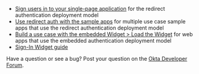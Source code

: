* [Sign users in to your single-page application](/docs/guides/sign-into-spa/react/main/) for the redirect authentication deployment model
* [Use redirect auth with the sample apps](/docs/guides/sampleapp-oie-redirectauth/) for multiple use case sample apps that use the redirect authentication deployment model
* [Build a use case with the embedded Widget > Load the Widget](/docs/guides/oie-embedded-widget-use-case-load/) for web apps that use the embedded authentication deployment model
* [Sign-In Widget guide](/code/javascript/okta_sign-in_widget)

Have a question or see a bug? Post your question on the [Okta Developer Forum](https://devforum.okta.com/).
